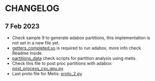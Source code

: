 # CHANGELOG

## 7 Feb 2023
- Check sample 9 to generate adabox partitions, this implementation is not set in a new file yet.
- [getters_completed.so](adabox%2Fdecomposition%2Fcpp%2Fgetters_completed.so) is required to run adabox, more info check Readme inside.
- [partitions_data](graph%2Fpartitions_data) check scripts for partition analysis using metis.
- Check this file to post proc partitions with adabox: [post_process_csv_gpu.py](legacy%2Fpostproc_gpu%2Fpost_process_csv_gpu.py)
- Last proto file for Metis: [proto_2.py](graph%2Fproto%2Fmetis%2Fproto_2.py)


